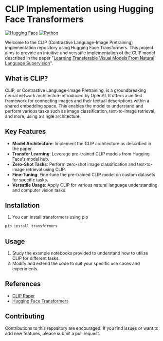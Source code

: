 # CLIP Implementation using Hugging Face Transformers

[![Hugging Face](https://img.shields.io/badge/Powered%20by-Hugging%20Face-orange)](https://huggingface.co/)
[![Python](https://img.shields.io/badge/Python-3.6%20%7C%203.7%20%7C%203.8-blue)](https://www.python.org/)

Welcome to the CLIP (Contrastive Language-Image Pretraining) implementation repository using Hugging Face Transformers. This project aims to provide an intuitive and versatile implementation of the CLIP model described in the paper "[Learning Transferable Visual Models From Natural Language Supervision](https://arxiv.org/abs/2103.00020)".

## What is CLIP?

CLIP, or Contrastive Language-Image Pretraining, is a groundbreaking neural network architecture introduced by OpenAI. It offers a unified framework for connecting images and their textual descriptions within a shared embedding space. This enables the model to understand and perform various tasks such as image classification, text-to-image retrieval, and more, using a single architecture.

## Key Features

- **Model Architecture**: Implement the CLIP architecture as described in the paper.
- **Transfer Learning**: Leverage pre-trained CLIP models from Hugging Face's model hub.
- **Zero-Shot Tasks**: Perform zero-shot image classification and text-to-image retrieval using CLIP.
- **Fine-Tuning**: Fine-tune the pre-trained CLIP model on custom datasets for specific tasks.
- **Versatile Usage**: Apply CLIP for various natural language understanding and computer vision tasks.

## Installation

1. You can install transformers using pip

```bash
pip install transformers
```

## Usage

1. Study the example notebooks provided to understand how to utilize CLIP for different tasks.
2. Modify and extend the code to suit your specific use cases and experiments.

## References

- [CLIP Paper](https://arxiv.org/abs/2103.00020)
- [Hugging Face Transformers](https://huggingface.co/transformers/)

## Contributing

Contributions to this repository are encouraged! If you find issues or want to add new features, please submit a pull request.


